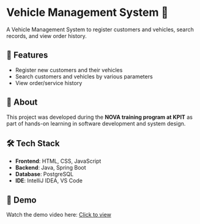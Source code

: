 # Vehicle Management System 🚗

A Vehicle Management System to register customers and vehicles, search records, and view order history.

## 🔧 Features

- Register new customers and their vehicles
- Search customers and vehicles by various parameters
- View order/service history

## 📍 About

This project was developed during the **NOVA training program at KPIT** as part of hands-on learning in software development and system design.

## 🛠️ Tech Stack

- **Frontend**: HTML, CSS, JavaScript  
- **Backend**: Java, Spring Boot  
- **Database**: PostgreSQL  
- **IDE**: IntelliJ IDEA, VS Code  

## 🎥 Demo

Watch the demo video here: [Click to view](https://drive.google.com/file/d/1BU6MsHkpl6yF8mO4bK1yCotQ3ETk1fL-/view?usp=drive_link)
